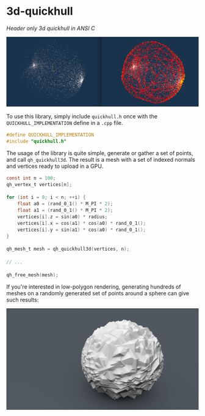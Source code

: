# 3d-quickhull
_Header only 3d quickhull in ANSI C_

![](images/quickhull.png)

To use this library, simply include `quickhull.h` once with the `QUICKHULL_IMPLEMENTATION` define in a `.cpp` file.

```c
#define QUICKHULL_IMPLEMENTATION
#include "quickhull.h"
```

The usage of the library is quite simple, generate or gather a set of points, and call `qh_quickhull3d`. The result is a mesh with a set of indexed normals and vertices ready to upload in a GPU.

```c
const int n = 100;
qh_vertex_t vertices[n];

for (int i = 0; i < n; ++i) {
    float a0 = (rand_0_1() * M_PI * 2);
    float a1 = (rand_0_1() * M_PI * 2);
    vertices[i].z = sin(a0) * radius;
    vertices[i].x = cos(a1) * cos(a0) * rand_0_1();
    vertices[i].y = sin(a1) * cos(a0) * rand_0_1();
}

qh_mesh_t mesh = qh_quickhull3d(vertices, n);

// ...

qh_free_mesh(mesh);

```

If you're interested in low-polygon rendering, generating hundreds of meshes on a randomly generated set of points around a sphere can give such results:

![](images/mesh_quickhull.png)
